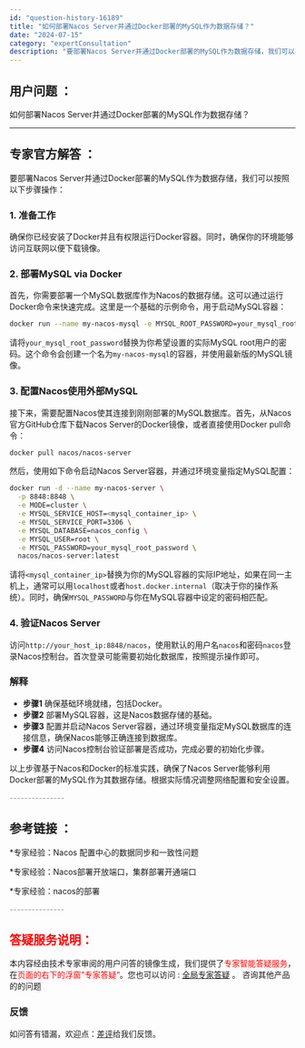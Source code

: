 ```yaml
---
id: "question-history-16189"
title: "如何部署Nacos Server并通过Docker部署的MySQL作为数据存储？"
date: "2024-07-15"
category: "expertConsultation"
description: "要部署Nacos Server并通过Docker部署的MySQL作为数据存储，我们可以按照以下步骤操作：### 1. 准备工作确保你已经安装了Docker并且有权限运行Docker容器。同时，确保你的环境能够访问互联网以便下载镜像。### 2. 部署MySQL via Docker首先，你需要部署一"
---
```


## 用户问题 ： 
 如何部署Nacos Server并通过Docker部署的MySQL作为数据存储？  

---------------
## 专家官方解答 ：

要部署Nacos Server并通过Docker部署的MySQL作为数据存储，我们可以按照以下步骤操作：

### 1. 准备工作
确保你已经安装了Docker并且有权限运行Docker容器。同时，确保你的环境能够访问互联网以便下载镜像。

### 2. 部署MySQL via Docker
首先，你需要部署一个MySQL数据库作为Nacos的数据存储。这可以通过运行Docker命令来快速完成。这里是一个基础的示例命令，用于启动MySQL容器：

```bash
docker run --name my-nacos-mysql -e MYSQL_ROOT_PASSWORD=your_mysql_root_password -d mysql:latest
```

请将`your_mysql_root_password`替换为你希望设置的实际MySQL root用户的密码。这个命令会创建一个名为`my-nacos-mysql`的容器，并使用最新版的MySQL镜像。

### 3. 配置Nacos使用外部MySQL
接下来，需要配置Nacos使其连接到刚刚部署的MySQL数据库。首先，从Nacos官方GitHub仓库下载Nacos Server的Docker镜像，或者直接使用Docker pull命令：

```bash
docker pull nacos/nacos-server
```

然后，使用如下命令启动Nacos Server容器，并通过环境变量指定MySQL配置：

```bash
docker run -d --name my-nacos-server \
  -p 8848:8848 \
  -e MODE=cluster \
  -e MYSQL_SERVICE_HOST=<mysql_container_ip> \
  -e MYSQL_SERVICE_PORT=3306 \
  -e MYSQL_DATABASE=nacos_config \
  -e MYSQL_USER=root \
  -e MYSQL_PASSWORD=your_mysql_root_password \
  nacos/nacos-server:latest
```

请将`<mysql_container_ip>`替换为你的MySQL容器的实际IP地址，如果在同一主机上，通常可以用`localhost`或者`host.docker.internal`（取决于你的操作系统）。同时，确保`MYSQL_PASSWORD`与你在MySQL容器中设定的密码相匹配。

### 4. 验证Nacos Server
访问`http://your_host_ip:8848/nacos`，使用默认的用户名`nacos`和密码`nacos`登录Nacos控制台。首次登录可能需要初始化数据库，按照提示操作即可。

### 解释
- **步骤1** 确保基础环境就绪，包括Docker。
- **步骤2** 部署MySQL容器，这是Nacos数据存储的基础。
- **步骤3** 配置并启动Nacos Server容器，通过环境变量指定MySQL数据库的连接信息，确保Nacos能够正确连接到数据库。
- **步骤4** 访问Nacos控制台验证部署是否成功，完成必要的初始化步骤。

以上步骤基于Nacos和Docker的标准实践，确保了Nacos Server能够利用Docker部署的MySQL作为其数据存储。根据实际情况调整网络配置和安全设置。


<font color="#949494">---------------</font> 


## 参考链接 ：

*专家经验：Nacos 配置中心的数据同步和一致性问题 
 
 *专家经验：Nacos部署开放端口，集群部署开通端口 
 
 *专家经验：nacos的部署 


 <font color="#949494">---------------</font> 
 


## <font color="#FF0000">答疑服务说明：</font> 

本内容经由技术专家审阅的用户问答的镜像生成，我们提供了<font color="#FF0000">专家智能答疑服务</font>，在<font color="#FF0000">页面的右下的浮窗”专家答疑“</font>。您也可以访问 : [全局专家答疑](https://answer.opensource.alibaba.com/docs/intro) 。 咨询其他产品的的问题

### 反馈
如问答有错漏，欢迎点：[差评](https://ai.nacos.io/user/feedbackByEnhancerGradePOJOID?enhancerGradePOJOId=16199)给我们反馈。
